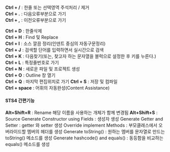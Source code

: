 **Ctrl + /** : 한줄 또는 선택영역 주석처리 / 제거  
**Ctrl + .** : 다음오류부분으로 가기  
**Ctrl + ,** : 이전오류부분으로 가기  
  
**Ctrl + D** : 한줄삭제  
**Ctrl + H** : Find 및 Replace  
**Ctrl + I** : 소스 깔끔 정리(인덴트 중심의 자동구문정리)  
**Ctrl + J** : 검색할 단어를 입력하면서 실시간으로 검색  
**Ctrl + K** : 다음찾기(또는, 찾고자 하는 문자열을 블럭으로 설정한 후 키를 누른다.)  
**Ctrl + L** : 특정줄번호로 가기  
**Ctrl + N** : 새로운 파일 및 프로젝트 생성  
**Ctrl + O** : Outline 창 열기  
**Ctrl + Q** : 마지막 편집위치로 가기
**Ctrl + S** : 저장 및 컴파일  
**Ctrl + space** : 어휘의 자동완성(Content Assistance)

#### STS4 간편기능
__Alt+Shift+R__ : Rename
	해당 이름을 사용하는 개체가 함께 변경됨
__Alt+Shift+S__ : Source
	Generate Constructor using Fields : 생성자 생성
	Generate Getter and Setter : getter 와 setter 생성
	Override implement Methods : 부모클래스에서 오버라이드할 멤버의 헤더를 생성
	Generate toString() : 원하는 멤버를 문자열로 만드는 toString() 메소드를 생성
	Generate hashcode() and equals() : 동등함을 비교하는 equals() 메소드를 생성